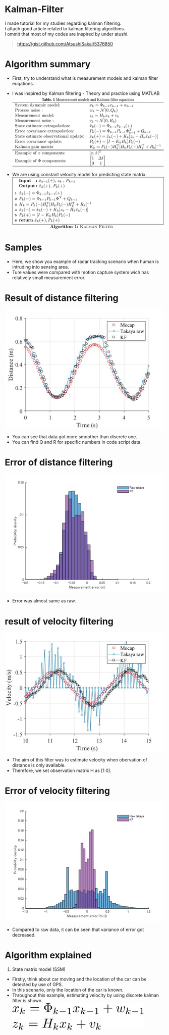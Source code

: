 # Kalman-Filter
I made tutorial for my studies regarding kalman filtering.  
I attach good article related to kalman filtering algorithms.  
I ommit that most of my codes are inspired by under atushi.  
>https://gist.github.com/AtsushiSakai/5376850

# Algorithm summary
* First, try to understand what is measurement models and kalman filter euqations.
* I was inspired by Kalman filtering - Theory and practice using MATLAB
![Kalman_table](/images/table.jpg)

* We are using constant velocity model for predicting state matrix.  
![Kalman_algorithm](/images/al.jpg)

# Samples
* Here,  we show you example of radar tracking scenario when human is intruding into sensing area.
* Ture values were compared with motion capture system wich has relatively small measurement error.

# Result of distance filtering
![Kalman_distance](/images/kalman_distance.jpg)
* You can see that data got more smoother than discrete one.  
* You can find Q and R for specific numbers in code script data.  

# Error of distance filtering
![Kalman_distance_error](/images/distance_error.jpg)
* Error was almost same as raw.

# result of velocity filtering
![Kalman_velocity](/images/kalman_velocity.jpg)
* The aim of this filter was to estimate velocity when obervation of distance is only avaliable.  
* Therefore, we set observation matrix H as [1 0].  

# Error of velocity filtering
![Kalman_velocity_error](/images/velocity_error.jpg)
* Compared to raw data, it can be seen that variance of error got decreased.  

# Algorithm explained
1. State matrix model (SSM) 
* Firstly, think about car moving and the location of the car can be detected by use of GPS.  
* In this scenario, only the location of the car is known.  
* Throughout this example, estimating velocity by using discrete kalman filter is shown.  
![eq1](/images/eq1.jpg)



